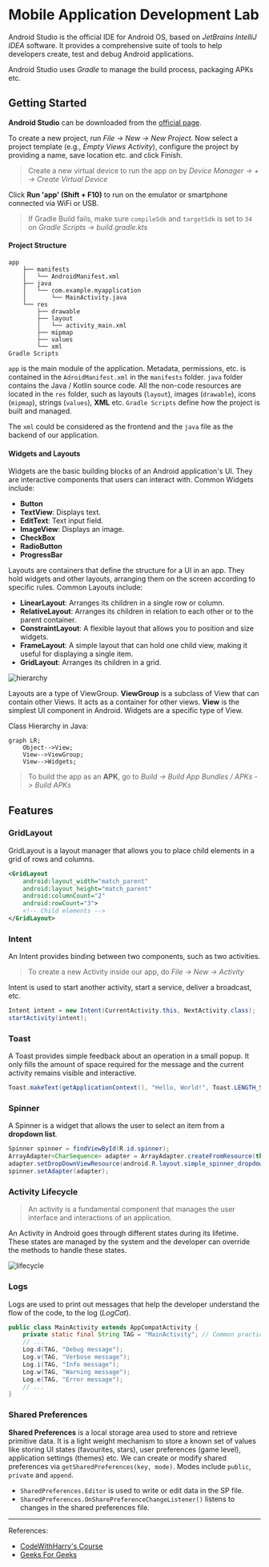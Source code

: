 # Mobile Application Development Lab

Android Studio is the official IDE for Android OS, based on *JetBrains IntelliJ IDEA* software.
It provides a comprehensive suite of tools to help developers create, test and debug Android applications.

Android Studio uses *Gradle* to manage the build process, packaging APKs etc.

## Getting Started

**Android Studio** can be downloaded from the [official page](https://developer.android.com/studio/#downloads).

To create a new project, run *File -> New -> New Project*.
Now select a project template (e.g., *Empty Views Activity*), configure the project by providing a name, save location etc. and click Finish.

> Create a new virtual device to run the app on by *Device Manager -> + -> Create Virtual Device*  

Click **Run 'app' (Shift + F10)** to run on the emulator or smartphone connected via WiFi or USB.

> If Gradle Build fails, make sure `compileSdk` and `targetSdk` is set to `34` on *Gradle Scripts -> build.gradle.kts*

#### Project Structure

```
app
    ├── manifests
    │   └── AndroidManifest.xml
    ├── java
    │   └── com.example.myapplication
    │       └── MainActivity.java
    └── res
        ├── drawable
        ├── layout
        │   └── activity_main.xml
        ├── mipmap
        ├── values
        └── xml
Gradle Scripts
```

`app` is the main module of the application.
Metadata, permissions, etc. is contained in the `AdroidManifest.xml` in the `manifests` folder.
`java` folder contains the Java / Kotlin source code. 
All the non-code resources are located in the `res` folder, such as layouts (`layout`), images (`drawable`), icons (`mipmap`), strings (`values`), **XML** etc.
`Gradle Scripts` define how the project is built and managed.

The `xml` could be considered as the frontend and the `java` file as the backend of our application.

#### Widgets and Layouts

Widgets are the basic building blocks of an Android application's UI. 
They are interactive components that users can interact with. 
Common Widgets include:

- **Button**
- **TextView**: Displays text.
- **EditText**: Text input field.
- **ImageView**: Displays an image.
- **CheckBox**
- **RadioButton**
- **ProgressBar**

Layouts are containers that define the structure for a UI in an app. They hold widgets and other layouts, arranging them on the screen according to specific rules.
Common Layouts include:

- **LinearLayout**: Arranges its children in a single row or column.
- **RelativeLayout**: Arranges its children in relation to each other or to the parent container.
- **ConstraintLayout**: A flexible layout that allows you to position and size widgets.
- **FrameLayout**: A simple layout that can hold one child view, making it useful for displaying a single item.
- **GridLayout**: Arranges its children in a grid.

![hierarchy](./others/android_class_hierarchy_view.svg)

Layouts are a type of ViewGroup.
**ViewGroup** is a subclass of View that can contain other Views. 
It acts as a container for other views.
**View** is the simplest UI component in Android. Widgets are a specific type of View.


Class Hierarchy in Java:
```mermaid
graph LR;
    Object-->View;
    View-->ViewGroup;
    View-->Widgets;    
```

> To build the app as an **APK**, go to *Build -> Build App Bundles / APKs -> Build APKs*


## Features

### GridLayout

GridLayout is a layout manager that allows you to place child elements in a grid of rows and columns. 

```xml
<GridLayout
    android:layout_width="match_parent"
    android:layout_height="match_parent"
    android:columnCount="2"
    android:rowCount="3">
    <!-- Child elements -->
</GridLayout>
```

### Intent

An Intent provides binding between two components, such as two activities.

> To create a new Activity inside our app, do *File -> New -> Activity*

Intent is used to start another activity, start a service, deliver a broadcast, etc.

```java
Intent intent = new Intent(CurrentActivity.this, NextActivity.class);
startActivity(intent);
```

### Toast

A Toast provides simple feedback about an operation in a small popup. 
It only fills the amount of space required for the message and the current activity remains visible and interactive.

```java
Toast.makeText(getApplicationContext(), "Hello, World!", Toast.LENGTH_SHORT).show();
```

### Spinner

A Spinner is a widget that allows the user to select an item from a **dropdown list**.

```java
Spinner spinner = findViewById(R.id.spinner);
ArrayAdapter<CharSequence> adapter = ArrayAdapter.createFromResource(this, R.array.planets_array, android.R.layout.simple_spinner_item);
adapter.setDropDownViewResource(android.R.layout.simple_spinner_dropdown_item);
spinner.setAdapter(adapter);
```

### Activity Lifecycle

>An activity is a fundamental component that manages the user interface and interactions of an application.

An Activity in Android goes through different states during its lifetime. 
These states are managed by the system and the developer can override the methods to handle these states.

![lifecycle](./others/activity_lifecycle.png)

### Logs

Logs are used to  print out messages that help the developer understand the flow of the code, to the log (*LogCat*).

```java
public class MainActivity extends AppCompatActivity {
    private static final String TAG = "MainActivity"; // Common practice
    // ...
    Log.d(TAG, "Debug message");
    Log.v(TAG, "Verbose message");
    Log.i(TAG, "Info message");
    Log.w(TAG, "Warning message");
    Log.e(TAG, "Error message");
    // ...
}
```

### Shared Preferences

**Shared Preferences** is a local storage area used to store and retrieve primitive data.
It is a light weight mechanism to store a known set of values like storing UI states (favourites, stars), user preferences (game level), application settings (themes) etc.
We can create or modify shared preferences via `getSharedPreferences(key, mode)`.
Modes include `public`, `private` and `append`.
- `SharedPreferences.Editor` is used to write or edit data in the SP file.
- `SharedPreferences.OnSharePreferenceChangeListener()` listens to changes in the shared preferences file.


<!-- ## 2. Layouts -->

<!-- ## 3. Activity -->

---

References:
- [CodeWithHarry's Course](https://www.youtube.com/playlist?list=PLu0W_9lII9aiL0kysYlfSOUgY5rNlOhUd)
- [Geeks For Geeks](https://www.geeksforgeeks.org/android-studio-tutorial/)
